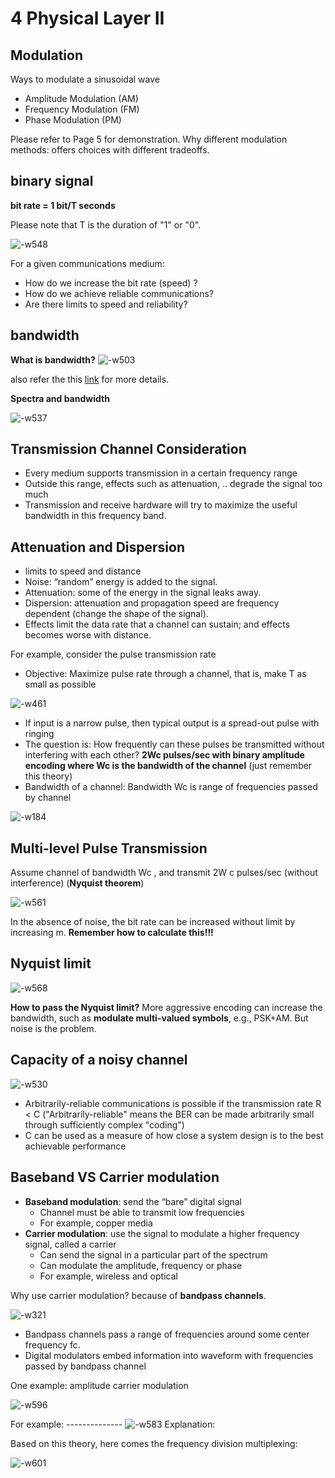 # 4 Physical Layer II

## Modulation

Ways to modulate a sinusoidal wave

- Amplitude Modulation (AM)
- Frequency Modulation (FM)
- Phase Modulation (PM)

Please refer to Page 5 for demonstration. Why different modulation methods: offers choices with different tradeoffs.

## binary signal

**bit rate = 1 bit/T seconds**

Please note that T is the duration of "1" or "0".

![-w548](media/15489567152484/15489570785676.jpg)

For a given communications medium:
- How do we increase the bit rate (speed) ?
- How do we achieve reliable communications?
- Are there limits to speed and reliability?

## bandwidth

**What is bandwidth?** 
![-w503](media/15489567152484/15489572330667.jpg)

also refer the this [link](https://techterms.com/definition/bandwidth) for more details.

**Spectra and bandwidth**

![-w537](media/15489567152484/15489589853471.jpg)

## Transmission Channel Consideration

- Every medium supports transmission in a certain frequency range
- Outside this range, effects such as attenuation, .. degrade the signal too much
- Transmission and receive hardware will try to maximize the useful bandwidth in this frequency band.

## Attenuation and Dispersion

- limits to speed and distance
- Noise: “random” energy is added to the signal.
- Attenuation: some of the energy in the signal leaks away.
- Dispersion: attenuation and propagation speed are frequency dependent (change the shape of the signal).
- Effects limit the data rate that a channel can sustain; and effects becomes worse with distance.

For example, consider the pulse transmission rate

- Objective: Maximize pulse rate through a channel, that is, make T as small as possible

![-w461](media/15489567152484/15489592162811.jpg)

- If input is a narrow pulse, then typical output is a spread-out pulse with ringing
- The question is: How frequently can these pulses be transmitted without interfering with each other? **2Wc pulses/sec with binary amplitude encoding where Wc is the bandwidth of the channel** (just remember this theory)
- Bandwidth of a channel: Bandwidth Wc is range of frequencies passed by channel

![-w184](media/15489567152484/15489595959247.jpg)

## Multi-level Pulse Transmission

Assume channel of bandwidth Wc , and transmit 2W c pulses/sec (without interference) (**Nyquist theorem**)

![-w561](media/15489567152484/15489598601752.jpg)

In the absence of noise, the bit rate can be increased without limit by increasing m. **Remember how to calculate this!!!**

## Nyquist limit

![-w568](media/15489567152484/15489618387422.jpg)

**How to pass the Nyquist limit?** More aggressive encoding can increase the bandwidth, such as **modulate multi-valued symbols**, e.g., PSK+AM. But noise is the problem.

## Capacity of a noisy channel
![-w530](media/15489567152484/15489620025919.jpg)

- Arbitrarily-reliable communications is possible if the transmission rate R < C ("Arbitrarily-reliable" means the BER can be made arbitrarily small through sufficiently complex "coding")
- C can be used as a measure of how close a system design is to the best achievable performance

## Baseband VS Carrier modulation

- **Baseband modulation**: send the “bare” digital signal
    - Channel must be able to transmit low frequencies
    - For example, copper media
- **Carrier modulation**: use the signal to modulate a higher frequency signal, called a carrier
    - Can send the signal in a particular part of the spectrum
    - Can modulate the amplitude, frequency or phase
    - For example, wireless and optical

Why use carrier modulation? because of **bandpass channels**.

![-w321](media/15489567152484/15489624404142.jpg)

- Bandpass channels pass a range of frequencies around some center frequency fc.
- Digital modulators embed information into waveform with frequencies passed by bandpass channel

One example: amplitude carrier modulation

![-w596](media/15489567152484/15489625556099.jpg)


For example: --------------
![-w583](media/15489567152484/15489626291199.jpg)
Explanation:

Based on this theory, here comes the frequency division multiplexing:

![-w601](media/15489567152484/15489627099163.jpg)

